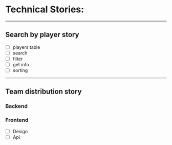 # Technical Stories:

---

## Search by player story

- [ ] players table
- [ ] search
- [ ] filter
- [ ] get info
- [ ] sorting

---

## Team distribution story

### Backend 
### Frontend
- [ ] Design
- [ ] Api
